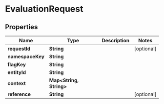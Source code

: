 

# EvaluationRequest


## Properties

| Name | Type | Description | Notes |
|------------ | ------------- | ------------- | -------------|
|**requestId** | **String** |  |  [optional] |
|**namespaceKey** | **String** |  |  |
|**flagKey** | **String** |  |  |
|**entityId** | **String** |  |  |
|**context** | **Map&lt;String, String&gt;** |  |  |
|**reference** | **String** |  |  [optional] |



